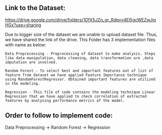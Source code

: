
## Link to the Dataset:

https://drive.google.com/drive/folders/1DfX5JZn_gr_Rdpvy4El5gcWEZwJjqHGx?usp=sharing

Due to bigger size of the dataset we are unable to upload dataset file. Thus, we have shared the link of the drive.
This Folder has 3 implementation files with name as below:

    Data Preprocessing - Preprocessing of dataset to make analysis. Steps like data manipulation, data cleaning, data transformation are ,data imputation are involved.

    Random Forest - To select best and important features out of list of feature from dataset we have applied Feature Importance technique using RandomForestRegressor. Obtained important features are utilized in the modeling.

    Regression - This file of code contains the modeling technique Linear Regression that we have applied to check correlation of extracted features by analysing performance metrics of the model.

## Order to follow to implement code:

Data Preprocessing -> Random Forest -> Regression
